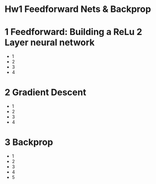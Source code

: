 # Hw1 Feedforward Nets & Backprop 

# 1 Feedforward: Building a ReLu 2 Layer neural network
- 1
- 2
- 3
- 4

# 2 Gradient Descent
- 1
- 2
- 3
- 4

# 3 Backprop
- 1
- 2
- 3
- 4
- 5
